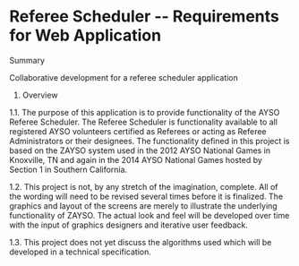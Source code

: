# Referee Scheduler -- Requirements for Web Application

Summary

Collaborative development for a referee scheduler application

1.	Overview

1.1.	The purpose of this application is to provide functionality of the AYSO Referee Scheduler.  The Referee Scheduler is functionality available to all registered AYSO volunteers certified as Referees or acting as Referee Administrators or their designees.  The functionality defined in this project is based on the ZAYSO system used in the 2012 AYSO National Games in Knoxville, TN and again in the 2014 AYSO National Games hosted by Section 1 in Southern California.

1.2.	This project is not, by any stretch of the imagination, complete. All of the wording will need to be revised several times before it is finalized. The graphics and layout of the screens are merely to illustrate the underlying functionality of ZAYSO. The actual look and feel will be developed over time with the input of graphics designers and iterative user feedback.

1.3.	This project does not yet discuss the algorithms used which will be developed in a technical specification. 
